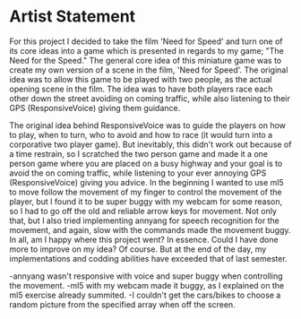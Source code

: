 # Artist Statement

For this project I decided to take the film 'Need for Speed' and turn one of its core ideas into a game which is presented in regards to my game; "The Need for the Speed." The general core idea of this miniature game was to create my own version of a scene in the film, 'Need for Speed'. The original idea was to allow this game to be played with two people, as the actual opening scene in the film. The idea was to have both players race each other down the street avoiding on coming traffic, while also listening to their GPS (ResponsiveVoice) giving them guidance.

The original idea behind ResponsiveVoice was to guide the players on how to play, when to turn, who to avoid and how to race (it would turn into a corporative two player game). But inevitably, this didn't work out because of a time restrain, so I scratched the two person game and made it a one person game where you are placed on a busy highway and your goal is to avoid the on coming traffic, while listening to your ever annoying GPS (ResponsiveVoice) giving you advice. In the beginning I wanted to use ml5 to move follow the movement of my finger to control the movement of the player, but I found it to be super buggy with my webcam for some reason, so I had to go off the old and reliable arrow keys for movement. Not only that, but I also tried implementing annyang for speech recognition for the movement, and again, slow with the commands made the movement buggy. In all, am I happy where this project went? In essence. Could I have done more to improve on my idea? Of course. But at the end of the day, my implementations and codding abilities have exceeded that of last semester.

-annyang wasn't responsive with voice and super buggy when controlling the movement.
-ml5 with my webcam made it buggy, as I explained on the ml5 exercise already summited.
-I couldn't get the cars/bikes to choose a random picture from the specified array when off the screen.
